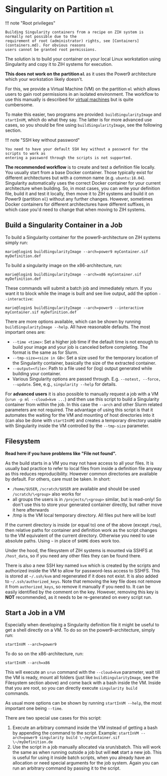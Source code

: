 # Singularity on Partition `ml`

!!! note "Root privileges"

    Building Singularity containers from a recipe on ZIH system is normally not possible due to the
    requirement of root (administrator) rights, see [Containers](containers.md). For obvious reasons
    users cannot be granted root permissions.

The solution is to build your container on your local Linux workstation using Singularity and copy
it to ZIH systems for execution.

**This does not work on the partition `ml`** as it uses the Power9 architecture which your
workstation likely doesn't.

For this, we provide a Virtual Machine (VM) on the partition `ml` which allows users to gain root
permissions in an isolated environment. The workflow to use this manually is described for
[virtual machines](virtual_machines.md) but is quite cumbersome.

To make this easier, two programs are provided: `buildSingularityImage` and `startInVM`, which do
what they say. The latter is for more advanced use cases, so you should be fine using
`buildSingularityImage`, see the following section.

!!! note "SSH key without password"

    You need to have your default SSH key without a password for the scripts to work as
    entering a password through the scripts is not supported.

**The recommended workflow** is to create and test a definition file locally. You usually start from
a base Docker container. Those typically exist for different architectures but with a common name
(e.g.  `ubuntu:18.04`). Singularity automatically uses the correct Docker container for your current
architecture when building. So, in most cases, you can write your definition file, build it and test
it locally, then move it to ZIH systems and build it on Power9 (partition `ml`) without any further
changes. However, sometimes Docker containers for different architectures have different suffixes,
in which case you'd need to change that when moving to ZIH systems.

## Build a Singularity Container in a Job

To build a Singularity container for the power9-architecture on ZIH systems simply run:

```console
marie@login$ buildSingularityImage --arch=power9 myContainer.sif myDefinition.def
```

To build a singularity image on the x86-architecture, run:

```console
marie@login$ buildSingularityImage --arch=x86 myContainer.sif myDefinition.def
```

These commands will submit a batch job and immediately return. If you want it to block while the
image is built and see live output, add the option `--interactive`:

```console
marie@login$ buildSingularityImage --arch=power9 --interactive myContainer.sif myDefinition.def
```

There are more options available, which can be shown by running `buildSingularityImage --help`. All
have reasonable defaults. The most important ones are:

* `--time <time>`: Set a higher job time if the default time is not
  enough to build your image and your job is canceled before completing. The format is the same as
  for Slurm.
* `--tmp-size=<size in GB>`: Set a size used for the temporary
  location of the Singularity container, basically the size of the extracted container.
* `--output=<file>`: Path to a file used for (log) output generated
  while building your container.
* Various Singularity options are passed through. E.g.
  `--notest, --force, --update`. See, e.g., `singularity --help` for details.

For **advanced users** it is also possible to manually request a job with a VM (`srun -p ml
--cloud=kvm ...`) and then use this script to build a Singularity container from within the job. In
this case the `--arch` and other Slurm related parameters are not required. The advantage of using
this script is that it automates the waiting for the VM and mounting of host directories into it
(can also be done with `startInVM`) and creates a temporary directory usable with Singularity inside
the VM controlled by the `--tmp-size` parameter.

## Filesystem

**Read here if you have problems like "File not found".**

As the build starts in a VM you may not have access to all your files.  It is usually bad practice
to refer to local files from inside a definition file anyway as this reduces reproducibility.
However common directories are available by default. For others, care must be taken. In short:

* `/home/$USER`, `/scratch/$USER` are available and should be used `/scratch/\<group>` also works for
* all groups the users is in `/projects/\<group>` similar, but is read-only! So don't use this to
  store your generated container directly, but rather move it here afterwards
* /tmp is the VM local temporary directory. All files put here will be lost!

If the current directory is inside (or equal to) one of the above (except `/tmp`), then relative paths
for container and definition work as the script changes to the VM equivalent of the current
directory.  Otherwise you need to use absolute paths. Using `~` in place of `$HOME` does work too.

Under the hood, the filesystem of ZIH systems is mounted via SSHFS at `/host_data`, so if you need any
other files they can be found there.

There is also a new SSH key named `kvm` which is created by the scripts and authorized inside the VM
to allow for password-less access to SSHFS. This is stored at `~/.ssh/kvm` and regenerated if it
does not exist. It is also added to `~/.ssh/authorized_keys`. Note that removing the key file does
not remove it from `authorized_keys`, so remove it manually if you need to. It can be easily
identified by the comment on the key. However, removing this key is **NOT** recommended, as it
needs to be re-generated on every script run.

## Start a Job in a VM

Especially when developing a Singularity definition file it might be useful to get a shell directly
on a VM. To do so on the power9-architecture, simply run:

```console
startInVM --arch=power9
```

To do so on the x86-architecture, run:

```console
startInVM --arch=x86
```

This will execute an `srun` command with the `--cloud=kvm` parameter, wait till the VM is ready,
mount all folders (just like `buildSingularityImage`, see the Filesystem section above) and come
back with a bash inside the VM. Inside that you are root, so you can directly execute `singularity
build` commands.

As usual more options can be shown by running `startInVM --help`, the most important one being
`--time`.

There are two special use cases for this script:

1. Execute an arbitrary command inside the VM instead of getting a bash by appending the command to
   the script. Example: `startInVM --arch=power9 singularity build \~/myContainer.sif  \~/myDefinition.de`
1. Use the script in a job manually allocated via srun/sbatch. This will work the same as when
   running outside a job but will **not** start a new job. This is useful for using it inside batch
   scripts, when you already have an allocation or need special arguments for the job system. Again
   you can run an arbitrary command by passing it to the script.
